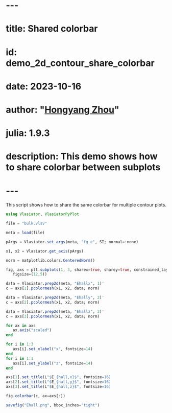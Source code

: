 # ---
# title: Shared colorbar
# id: demo_2d_contour_share_colorbar
# date: 2023-10-16
# author: "[Hongyang Zhou](https://github.com/henry2004y)"
# julia: 1.9.3
# description: This demo shows how to share colorbar between subplots
# ---

This script shows how to share the same colorbar for multiple contour plots.
```julia
using Vlasiator, VlasiatorPyPlot

file = "bulk.vlsv"

meta = load(file)

pArgs = Vlasiator.set_args(meta, "fg_e", SI; normal=:none)

x1, x2 = Vlasiator.get_axis(pArgs)

norm = matplotlib.colors.CenteredNorm()

fig, axs = plt.subplots(1, 3, sharex=true, sharey=true, constrained_layout=true,
   figsize=(12,5))

data = Vlasiator.prep2d(meta, "Ehallx", 1)'
c = axs[1].pcolormesh(x1, x2, data; norm)

data = Vlasiator.prep2d(meta, "Ehally", 2)'
c = axs[2].pcolormesh(x1, x2, data; norm)

data = Vlasiator.prep2d(meta, "Ehallz", 3)'
c = axs[3].pcolormesh(x1, x2, data; norm)

for ax in axs
   ax.axis("scaled")
end

for i in 1:3
   axs[i].set_xlabel("x", fontsize=14)
end
for i in 1:1
   axs[i].set_ylabel("z", fontsize=14)
end

axs[1].set_title(L"$E_{hall,x}$", fontsize=16)
axs[2].set_title(L"$E_{hall,y}$", fontsize=16)
axs[3].set_title(L"$E_{hall,z}$", fontsize=16)

fig.colorbar(c, ax=axs[:])

savefig("Ehall.png", bbox_inches="tight")
```